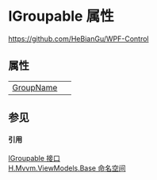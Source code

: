 # IGroupable 属性
https://github.com/HeBianGu/WPF-Control



## 属性
<table>
<tr>
<td><a href="fb8f93fd-b5bf-77ab-516a-32eeeaad278b">GroupName</a></td>
<td> </td></tr>
</table>

## 参见


#### 引用
<a href="70cdfa7f-23c8-af1f-68b3-859abd3565aa">IGroupable 接口</a>  
<a href="1a39445a-2086-c1ca-7c41-28cbba243517">H.Mvvm.ViewModels.Base 命名空间</a>  
